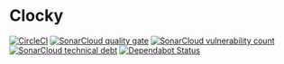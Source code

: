 # Clocky
[![CircleCI](https://circleci.com/gh/mthmulders/clocky.svg?style=svg)](https://circleci.com/gh/mthmulders/clocky)
[![SonarCloud quality gate](https://sonarcloud.io/api/project_badges/measure?project=mthmulders_clocky&metric=alert_status)](https://sonarcloud.io/dashboard?id=mthmulders_clocky)
[![SonarCloud vulnerability count](https://sonarcloud.io/api/project_badges/measure?project=mthmulders_clocky&metric=vulnerabilities)](https://sonarcloud.io/dashboard?id=mthmulders_clocky)
[![SonarCloud technical debt](https://sonarcloud.io/api/project_badges/measure?project=mthmulders_clocky&metric=sqale_index)](https://sonarcloud.io/dashboard?id=mthmulders_clocky)
[![Dependabot Status](https://api.dependabot.com/badges/status?host=github&repo=mthmulders/clocky)](https://dependabot.com)
